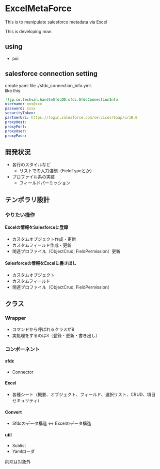 # ExcelMetaForce
This is to manipulate salesforce metadata via Excel

This is developing now.

## using
+ poi

## salesforce connection setting
create yaml file ./sfdc_connection_info.yml.  
like this

```yaml
!!jp.co.techvan.handleSfdcDD.sfdc.SfdcConnectionInfo
username: xxx@xxx
password: xxxx
securityToken: 
partnerUri: https://login.salesforce.com/services/Soap/u/38.0
proxyHost: 
proxyPort: 
proxyUser: 
proxyPass: 
```



## 開発状況
+ 各行のスタイルなど
  + リストでの入力強制（FieldTypeとか）
+ プロファイル系の実装
  + フィールドパーミッション  

## テンポラリ設計
### やりたい操作
#### Excelの情報をSalesforceに登録
+ カスタムオブジェクト作成・更新
+ カスタムフィールド作成・更新
+ 関連プロファイル（ObjectCrud, FieldPermission）更新

#### Salesforceの情報をExcelに書き出し
+ カスタムオブジェクト
+ カスタムフィールド
+ 関連プロファイル（ObjectCrud, FieldPermission）

## クラス
### Wrapper
+ コマンドから呼ばれるクラスが9
+ 実処理をするのは3（登録・更新・書き出し）

### コンポーネント
#### sfdc
+ Connector

#### Excel
+ 各種シート（概要、オブジェクト、フィールド、選択リスト、CRUD、項目セキュリティ）

#### Convert
+ Sfdcのデータ構造 ⇔ Excelのデータ構造

#### util
+ Sublist
+ Yamlローダ

削除は対象外
